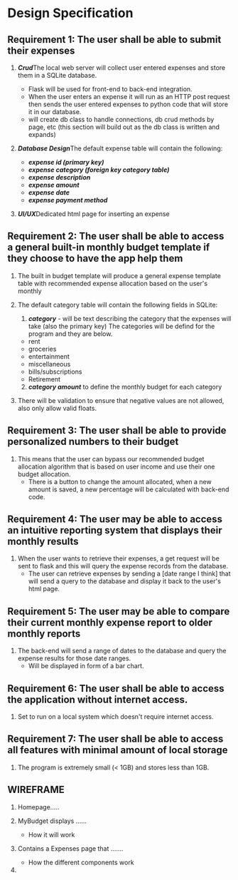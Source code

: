 # Design Specification

## Requirement 1: The user shall be able to submit their expenses
1. ***Crud***The local web server will collect user entered expenses and store them in a SQLite database.
    - Flask will be used for front-end to back-end integration.
    - When the user enters an expense it will run as an HTTP post request then sends the user entered expenses to python code that will store it in our database.
    - will create db class to handle connections, db crud methods by page, etc (this section will build out as the db class is written and expands)

2. ***Database Design***The default expense table will contain the following:
    - ***expense id (primary key)***
    - ***expense category (foreign key category table)***
    - ***expense description***
    - ***expense amount***
    - ***expense date***
    - ***expense payment method***
3. ***UI/UX***Dedicated html page for inserting an expense

## Requirement 2: The user shall be able to access a general built-in monthly budget template if they choose to have the app help them
1. The built in budget template will produce a general expense template table with recommended expense allocation based on the user's monthly

2. The default category table will contain the following fields in SQLite:
   1. ***category*** - will be text describing the category that the expenses will take (also the primary key) The categories will be defind for the program and they are below.
    - rent
    - groceries
    - entertainment
    - miscellaneous
    - bills/subscriptions 
    - Retirement
    2. ***category amount*** to define the monthly budget for each category

3. There will be validation to ensure that negative values are not allowed, also only allow valid floats.



## Requirement 3: The user shall be able to provide personalized numbers to their budget
1. This means that the user can bypass our recommended budget allocation algorithm that is based on user income and use their one budget allocation.
    - There is a button to change the amount allocated, when a new amount is saved, a new percentage will be calculated with back-end code.

## Requirement 4: The user may be able to access an intuitive reporting system that displays their monthly results
1. When the user wants to retrieve their expenses, a get request will be sent to flask and this will query the expense records from the database.
    - The user can retrieve expenses by sending a [date range I think] that will send a query to the database and display it back to the user's html page.

## Requirement 5: The user may be able to compare their current monthly expense report to older monthly reports
1. The back-end will send a range of dates to the database and query the expense results for those date ranges.
    - Will be displayed in form of a bar chart.

## Requirement 6: The user shall be able to access the application without internet access.
1. Set to run on a local system which doesn't require internet access.

## Requirement 7: The user shall be able to access all features with minimal amount of local storage
1. The program is extremely small (< 1GB) and stores less than 1GB.



## WIREFRAME
1. Homepage.....

2. MyBudget displays ......
    - How it will work

3. Contains a Expenses page that .......
    - How the different components work

4. 

